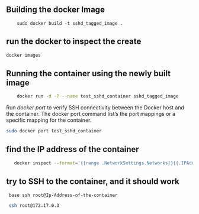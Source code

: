 

## Building the docker Image
```
    sudo docker build -t sshd_tagged_image .
```

## run the docker to inspect the create
 ```bash
 docker images
 ```

## Running the container using the newly built image
```bash
    docker run -d -P --name test_sshd_container sshd_tagged_image
```

 Run *docker port* to verify SSH connectivity between the Docker host and the container. The docker port command list’s the port mappings or a specific mapping for the container.

 ```bash
 sudo docker port test_sshd_container
 ```

 ## find the IP address of the container
 ```bash
    docker inspect --format='{{range .NetworkSettings.Networks}}{{.IPAddress}}{{end}}' test_sshd_container
 ```

 ## try to SSH to the container, and it should work

```bash
 base ssh root@Ip-Address-of-the-container
 ```

 ```bash
  ssh root@172.17.0.3
```
